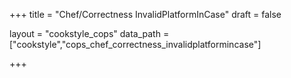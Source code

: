 +++
title = "Chef/Correctness InvalidPlatformInCase"
draft = false

layout = "cookstyle_cops"
data_path = ["cookstyle","cops_chef_correctness_invalidplatformincase"]

+++

<!-- The content of this page is automatically generated from the
cops_chef_correctness_invalidplatformincase.yml file in github.com/chef/cookstyle/blob/master/docs-chef-io/data/cookstyle/. -->
